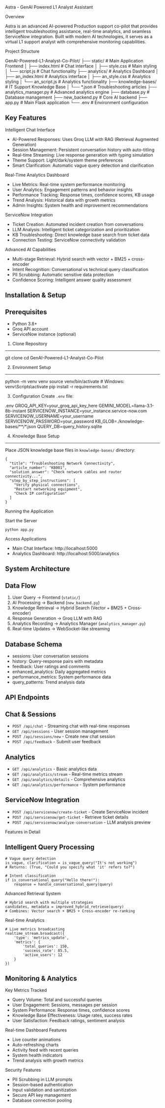Astra - GenAI Powered L1 Analyst Assistant

Overview

Astra is an advanced AI-powered Production support co-pilot that provides intelligent troubleshooting assistance, real-time analytics, and seamless ServiceNow integration. Built with modern AI technologies, it serves as a virtual L1 support analyst with comprehensive monitoring capabilities.

Project Structure

GenAI-Powered-L1-Analyst-Co-Pilot/
├── static/                     # Main Application Frontend
│   ├── index.html             # Chat interface
│   ├── style.css              # Main styling
│   └── script.js              # Chat functionality
├── analytics/                  # Analytics Dashboard
│   ├── an_index.html          # Analytics interface
│   ├── an_style.css           # Analytics styling
│   └── an_script.js           # Analytics functionality
├── knowledge-bases/           # IT Support Knowledge Base
│   └── *.json                 # Troubleshooting articles
├── analytics_manager.py       # Advanced analytics engine
├── database.py               # Database management
├── new_backend.py           # Core AI backend
├── app.py                   # Main Flask application
└── .env                     # Environment configuration


Key Features
------------

Intelligent Chat Interface
- AI-Powered Responses: Uses Groq LLM with RAG (Retrieval Augmented Generation)
- Session Management: Persistent conversation history with auto-titling
- Real-time Streaming: Live response generation with typing simulation
- Theme Support: Light/dark/system theme preferences
- Smart Clarification: Automatic vague query detection and clarification

Real-Time Analytics Dashboard
- Live Metrics: Real-time system performance monitoring
- User Analytics: Engagement patterns and behavior insights
- Performance Tracking: Response times, confidence scores, KB usage
- Trend Analysis: Historical data with growth metrics
- Admin Insights: System health and improvement recommendations

ServiceNow Integration
- Ticket Creation: Automated incident creation from conversations
- LLM Analysis: Intelligent ticket categorization and prioritization
- KB Troubleshooting: Direct knowledge base search from ticket data
- Connection Testing: ServiceNow connectivity validation

Advanced AI Capabilities
- Multi-stage Retrieval: Hybrid search with vector + BM25 + cross-encoder
- Intent Recognition: Conversational vs technical query classification
- PII Scrubbing: Automatic sensitive data protection
- Confidence Scoring: Intelligent answer quality assessment

Installation & Setup
--------------------

Prerequisites
-------------
- Python 3.8+
- Groq API account
- ServiceNow instance (optional)

1. Clone Repository
--------------------
git clone <repository-url>
cd GenAI-Powered-L1-Analyst-Co-Pilot

 2. Environment Setup
 --------------------

python -m venv venv
source venv/bin/activate  # Windows: venv\Scripts\activate
pip install -r requirements.txt


3. Configuration
Create `.env` file:

.env
GROQ_API_KEY=your_groq_api_key_here
GEMINI_MODEL=llama-3.1-8b-instant
SERVICENOW_INSTANCE=your_instance.service-now.com
SERVICENOW_USERNAME=your_username
SERVICENOW_PASSWORD=your_password
KB_GLOB=./knowledge-bases/**/*.json
QUERY_DB=query_history.sqlite

4. Knowledge Base Setup
------------------------
Place JSON knowledge base files in `knowledge-bases/` directory:
```
{
  "title": "Troubleshooting Network Connectivity",
  "article_number": "KB001",
  "solution_answer": "Check network cables and router connectivity...",
  "step_by_step_instructions": [
    "Verify physical connections",
    "Restart networking equipment",
    "Check IP configuration"
  ]
}
```
Running the Application

Start the Server
```
python app.py
```

Access Applications
- Main Chat Interface: http://localhost:5000
- Analytics Dashboard: http://localhost:5000/analytics

System Architecture
-------------------

Data Flow
----------
1. User Query → Frontend (`static/`)
2. AI Processing → Backend (`new_backend.py`)
3. Knowledge Retrieval → Hybrid Search (Vector + BM25 + Cross-encoder)
4. Response Generation → Groq LLM with RAG
5. Analytics Recording → Analytics Manager (`analytics_manager.py`)
6. Real-time Updates → WebSocket-like streaming

Database Schema
----------------
- sessions: User conversation sessions
- history: Query-response pairs with metadata
- feedback: User ratings and comments
- enhanced_analytics: Daily aggregated metrics
- performance_metrics: System performance data
- query_patterns: Trend analysis data

API Endpoints
--------------

Chat & Sessions
---------------
- `POST /api/chat` - Streaming chat with real-time responses
- `GET /api/sessions` - User session management
- `POST /api/sessions/new` - Create new chat session
- `POST /api/feedback` - Submit user feedback

Analytics
---------
- `GET /api/analytics` - Basic analytics data
- `GET /api/analytics/stream` - Real-time metrics stream
- `GET /api/analytics/details` - Comprehensive analytics
- `GET /api/analytics/performance` - System performance

ServiceNow Integration
-----------------------
- `POST /api/servicenow/create-ticket` - Create ServiceNow incident
- `POST /api/servicenow/get-ticket` - Retrieve ticket details
- `POST /api/servicenow/analyze-conversation` - LLM analysis preview

Features in Detail

Intelligent Query Processing
----------------------------
```
# Vague query detection
is_vague, clarification = is_vague_query("It's not working")
# Returns: (True, "Could you specify what 'it' refers to?")

# Intent classification
if is_conversational_query("Hello there!"):
    response = handle_conversational_query(query)
```

Advanced Retrieval System
```
# Hybrid search with multiple strategies
candidates, metadata = improved_hybrid_retrieve(query)
# Combines: Vector search + BM25 + Cross-encoder re-ranking
```

Real-time Analytics
```
# Live metrics broadcasting
realtime_stream.broadcast({
    'type': 'metrics_update',
    'metrics': {
        'total_queries': 150,
        'success_rate': 85.5,
        'active_users': 12
    }
})
```

Monitoring & Analytics
----------------------

Key Metrics Tracked
- Query Volume: Total and successful queries
- User Engagement: Sessions, messages per session
- System Performance: Response times, confidence scores
- Knowledge Base Effectiveness: Usage rates, success rates
- User Satisfaction: Feedback ratings, sentiment analysis

Real-time Dashboard Features
- Live counter animations
- Auto-refreshing charts
- Activity feed with recent queries
- System health indicators
- Trend analysis with growth metrics

Security Features

- PII Scrubbing in LLM prompts
- Session-based authentication
- Input validation and sanitization
- Secure API key management
- Database connection pooling

